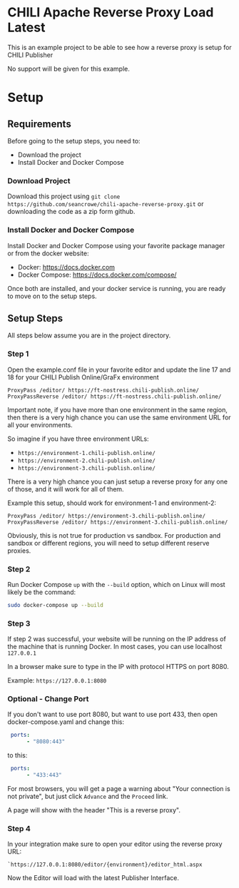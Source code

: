 # CHILI Apache Reverse Proxy Load Latest
This is an example project to be able to see how a reverse proxy is setup for CHILI Publisher

No support will be given for this example.

# Setup

## Requirements
Before going to the setup steps, you need to:
- Download the project
- Install Docker and Docker Compose

### Download Project
Download this project using `git clone https://github.com/seancrowe/chili-apache-reverse-proxy.git` or downloading the code as a zip form github.

### Install Docker and Docker Compose
Install Docker and Docker Compose using your favorite package manager or from the docker website:

- Docker: https://docs.docker.com
- Docker Compose: https://docs.docker.com/compose/

Once both are installed, and your docker service is running, you are ready to move on to the setup steps.

## Setup Steps
All steps below assume you are in the project directory.

### Step 1
Open the example.conf file in your favorite editor and update the line 17 and 18 for your CHILI Publish Online/GraFx environment
```
ProxyPass /editor/ https://ft-nostress.chili-publish.online/
ProxyPassReverse /editor/ https://ft-nostress.chili-publish.online/
```

Important note, if you have more than one environment in the same region, then there is a very high chance you can use the same environment URL for all your environments.

So imagine if you have three environment URLs:
- `https://environment-1.chili-publish.online/`
- `https://environment-2.chili-publish.online/`
- `https://environment-3.chili-publish.online/`

There is a very high chance you can just setup a reverse proxy for any one of those, and it will work for all of them.

Example this setup, should work for environment-1 and environment-2:
```
ProxyPass /editor/ https://environment-3.chili-publish.online/
ProxyPassReverse /editor/ https://environment-3.chili-publish.online/
```

Obviously, this is not true for production vs sandbox. For production and sandbox or different regions, you will need to setup different reserve proxies.

### Step 2
Run Docker Compose `up` with the `--build` option, which on Linux will most likely be the command:

```bash
sudo docker-compose up --build
```

### Step 3
If step 2 was successful, your website will be running on the IP address of the machine that is running Docker. In most cases, you can use localhost `127.0.0.1`

In a browser make sure to type in the IP with protocol HTTPS on port 8080.

Example: `https://127.0.0.1:8080`

### Optional - Change Port
If you don't want to use port 8080, but want to use port 433, then open docker-compose.yaml and change this:

```yaml
 ports:
      - "8080:443"
```

to this:

```yaml
 ports:
      - "433:443"
```

For most browsers, you will get a page a warning about "Your connection is not private", but just click `Advance` and the `Proceed` link.

A page will show with the header "This is a reverse proxy".

### Step 4
In your integration make sure to open your editor using the reverse proxy URL:

```
`https://127.0.0.1:8080/editor/{environment}/editor_html.aspx
```

Now the Editor will load with the latest Publisher Interface.